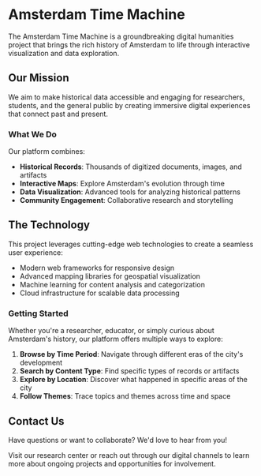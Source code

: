 # Amsterdam Time Machine

The Amsterdam Time Machine is a groundbreaking digital humanities project that brings the rich history of Amsterdam to life through interactive visualization and data exploration.

## Our Mission

We aim to make historical data accessible and engaging for researchers, students, and the general public by creating immersive digital experiences that connect past and present.

### What We Do

Our platform combines:

- **Historical Records**: Thousands of digitized documents, images, and artifacts
- **Interactive Maps**: Explore Amsterdam's evolution through time
- **Data Visualization**: Advanced tools for analyzing historical patterns
- **Community Engagement**: Collaborative research and storytelling

## The Technology

This project leverages cutting-edge web technologies to create a seamless user experience:

- Modern web frameworks for responsive design
- Advanced mapping libraries for geospatial visualization
- Machine learning for content analysis and categorization
- Cloud infrastructure for scalable data processing

### Getting Started

Whether you're a researcher, educator, or simply curious about Amsterdam's history, our platform offers multiple ways to explore:

1. **Browse by Time Period**: Navigate through different eras of the city's development
2. **Search by Content Type**: Find specific types of records or artifacts
3. **Explore by Location**: Discover what happened in specific areas of the city
4. **Follow Themes**: Trace topics and themes across time and space

## Contact Us

Have questions or want to collaborate? We'd love to hear from you!

Visit our research center or reach out through our digital channels to learn more about ongoing projects and opportunities for involvement.